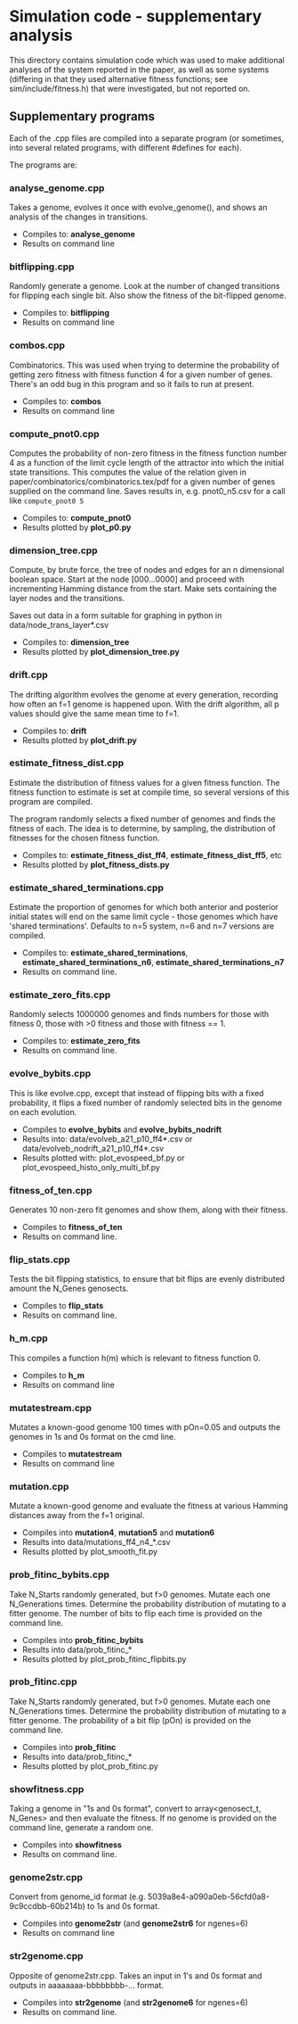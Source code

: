 # Simulation code - supplementary analysis

This directory contains simulation code which was used to make
additional analyses of the system reported in the paper, as well as
some systems (differing in that they used alternative fitness
functions; see sim/include/fitness.h) that were investigated, but not
reported on.

## Supplementary programs

Each of the .cpp files are compiled into a separate program (or
sometimes, into several related programs, with different #defines for
each).

The programs are:

### analyse_genome.cpp

Takes a genome, evolves it once with evolve_genome(), and shows an
analysis of the changes in transitions.

* Compiles to: **analyse_genome**
* Results on command line

### bitflipping.cpp

Randomly generate a genome. Look at the number of changed transitions
for flipping each single bit. Also show the fitness of the bit-flipped
genome.

* Compiles to: **bitflipping**
* Results on command line

### combos.cpp

Combinatorics. This was used when trying to determine the
probability of getting zero fitness with fitness function 4 for a
given number of genes. There's an odd bug in this program and so it
fails to run at present.

* Compiles to: **combos**
* Results on command line

### compute_pnot0.cpp

Computes the probability of non-zero fitness in the fitness function
number 4 as a function of the limit cycle length of the attractor into
which the initial state transitions. This computes the value of the
relation given in paper/combinatorics/combinatorics.tex/pdf for a
given number of genes supplied on the command line. Saves results in,
e.g. pnot0_n5.csv for a call like `compute_pnot0 5`

* Compiles to: **compute_pnot0**
* Results plotted by **plot_p0.py**

### dimension_tree.cpp

Compute, by brute force, the tree of nodes and edges for an n
dimensional boolean space. Start at the node [000...0000] and
proceed with incrementing Hamming distance from the start. Make
sets containing the layer nodes and the transitions.

Saves out data in a form suitable for graphing in python in
data/node_trans_layer*.csv

* Compiles to: **dimension_tree**
* Results plotted by **plot_dimension_tree.py**

### drift.cpp

The drifting algorithm evolves the genome at every generation,
recording how often an f=1 genome is happened upon. With the drift
algorithm, all p values should give the same mean time to f=1.

* Compiles to: **drift**
* Results plotted by **plot_drift.py**

### estimate_fitness_dist.cpp

Estimate the distribution of fitness values for a given fitness
function. The fitness function to estimate is set at compile time, so
several versions of this program are compiled.

The program randomly selects a fixed number of genomes and finds the
fitness of each. The idea is to determine, by sampling, the
distribution of fitnesses for the chosen fitness function.

* Compiles to: **estimate_fitness_dist_ff4**,  **estimate_fitness_dist_ff5**, etc
* Results plotted by **plot_fitness_dists.py**

### estimate_shared_terminations.cpp

Estimate the proportion of genomes for which both anterior and
posterior initial states will end on the same limit cycle - those
genomes which have 'shared terminations'. Defaults to n=5 system, n=6
and n=7 versions are compiled.

* Compiles to: **estimate_shared_terminations**,  **estimate_shared_terminations_n6**,  **estimate_shared_terminations_n7**
* Results on command line.

### estimate_zero_fits.cpp

Randomly selects 1000000 genomes and finds numbers for those with
fitness 0, those with >0 fitness and those with fitness == 1.

* Compiles to: **estimate_zero_fits**
* Results on command line.

### evolve_bybits.cpp

This is like evolve.cpp, except that instead of flipping bits with a
fixed probability, it flips a fixed number of randomly selected bits
in the genome on each evolution.

* Compiles to **evolve_bybits** and **evolve_bybits_nodrift**
* Results into: data/evolveb_a21_p10_ff4*.csv or data/evolveb_nodrift_a21_p10_ff4*.csv
* Results plotted with: plot_evospeed_bf.py or plot_evospeed_histo_only_multi_bf.py

### fitness_of_ten.cpp

Generates 10 non-zero fit genomes and show them, along with their
fitness.

* Compiles to **fitness_of_ten**
* Results on command line.

### flip_stats.cpp

Tests the bit flipping statistics, to ensure that bit flips are evenly
distributed amount the N_Genes genosects.

* Compiles to **flip_stats**
* Results on command line.

### h_m.cpp

This compiles a function h(m) which is relevant to fitness function 0.

* Compiles to **h_m**
* Results on command line

### mutatestream.cpp

Mutates a known-good genome 100 times with pOn=0.05 and outputs the
genomes in 1s and 0s format on the cmd line.

* Compiles to **mutatestream**
* Results on command line

### mutation.cpp

Mutate a known-good genome and evaluate the fitness at various Hamming
distances away from the f=1 original.

* Compiles into **mutation4**, **mutation5** and **mutation6**
* Results into data/mutations_ff4_n4_*.csv
* Results plotted by plot_smooth_fit.py

### prob_fitinc_bybits.cpp

Take N_Starts randomly generated, but f>0 genomes. Mutate each one
N_Generations times. Determine the probability distribution of
mutating to a fitter genome. The number of bits to flip each time is
provided on the command line.

* Compiles into **prob_fitinc_bybits**
* Results into data/prob_fitinc_*
* Results plotted by plot_prob_fitinc_flipbits.py

### prob_fitinc.cpp

Take N_Starts randomly generated, but f>0 genomes. Mutate each one
N_Generations times. Determine the probability distribution of
mutating to a fitter genome. The probability of a bit flip (pOn) is
provided on the command line.

* Compiles into **prob_fitinc**
* Results into data/prob_fitinc_*
* Results plotted by plot_prob_fitinc.py

### showfitness.cpp

Taking a genome in "1s and 0s format", convert to array<genosect_t,
N_Genes> and then evaluate the fitness. If no genome is provided on
the command line, generate a random one.

* Compiles into **showfitness**
* Results on command line.

### genome2str.cpp

Convert from genome_id format
(e.g. 5039a8e4-a090a0eb-56cfd0a8-9c9ccdbb-60b214b) to 1s and 0s
format.

* Compiles into **genome2str** (and **genome2str6** for ngenes=6)
* Results on command line

### str2genome.cpp

Opposite of genome2str.cpp. Takes an input in 1's and 0s format and
outputs in aaaaaaaa-bbbbbbbb-... format.

* Compiles into **str2genome** (and **str2genome6** for ngenes=6)
* Results on command line.
